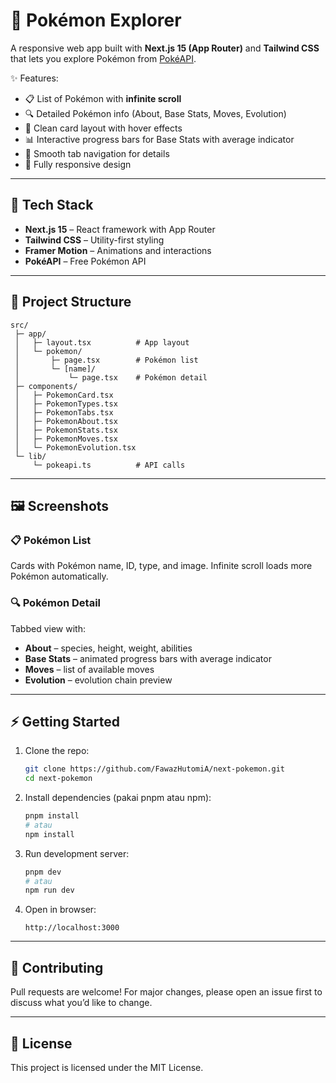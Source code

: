 # 📌 Pokémon Explorer

A responsive web app built with **Next.js 15 (App Router)** and **Tailwind CSS** that lets you explore Pokémon from [PokéAPI](https://pokeapi.co/).

✨ Features:

* 📋 List of Pokémon with **infinite scroll**
* 🔍 Detailed Pokémon info (About, Base Stats, Moves, Evolution)
* 🎨 Clean card layout with hover effects
* 📊 Interactive progress bars for Base Stats with average indicator
* 🔄 Smooth tab navigation for details
* 📱 Fully responsive design

---

## 🚀 Tech Stack

* **Next.js 15** – React framework with App Router
* **Tailwind CSS** – Utility-first styling
* **Framer Motion** – Animations and interactions
* **PokéAPI** – Free Pokémon API

---

## 📂 Project Structure

```
src/
 ├─ app/
 │   ├─ layout.tsx          # App layout
 │   └─ pokemon/
 │       ├─ page.tsx        # Pokémon list
 │       └─ [name]/
 │           └─ page.tsx    # Pokémon detail
 ├─ components/
 │   ├─ PokemonCard.tsx
 │   ├─ PokemonTypes.tsx
 │   ├─ PokemonTabs.tsx
 │   ├─ PokemonAbout.tsx
 │   ├─ PokemonStats.tsx
 │   ├─ PokemonMoves.tsx
 │   └─ PokemonEvolution.tsx
 └─ lib/
     └─ pokeapi.ts          # API calls
```

---

## 🖼️ Screenshots

### 📋 Pokémon List

Cards with Pokémon name, ID, type, and image. Infinite scroll loads more Pokémon automatically.

### 🔍 Pokémon Detail

Tabbed view with:

* **About** – species, height, weight, abilities
* **Base Stats** – animated progress bars with average indicator
* **Moves** – list of available moves
* **Evolution** – evolution chain preview

---

## ⚡ Getting Started

1. Clone the repo:

   ```bash
   git clone https://github.com/FawazHutomiA/next-pokemon.git
   cd next-pokemon
   ```

2. Install dependencies (pakai pnpm atau npm):

   ```bash
   pnpm install
   # atau
   npm install
   ```

3. Run development server:

   ```bash
   pnpm dev
   # atau
   npm run dev
   ```

4. Open in browser:

   ```
   http://localhost:3000
   ```

---

## 🤝 Contributing

Pull requests are welcome! For major changes, please open an issue first to discuss what you’d like to change.

---

## 📜 License

This project is licensed under the MIT License.

